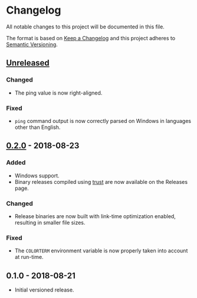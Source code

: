 # Changelog

All notable changes to this project will be documented in this file.

The format is based on [Keep a Changelog](http://keepachangelog.com/en/1.0.0/)
and this project adheres to [Semantic Versioning](http://semver.org/spec/v2.0.0.html).

## [Unreleased]

### Changed

- The ping value is now right-aligned.

### Fixed

- `ping` command output is now correctly parsed on Windows in languages
  other than English.

## [0.2.0] - 2018-08-23

### Added

- Windows support.
- Binary releases compiled using [trust](https://github.com/japaric/trust)
  are now available on the Releases page.

### Changed

- Release binaries are now built with link-time optimization enabled,
  resulting in smaller file sizes.

### Fixed

- The `COLORTERM` environment variable is now properly taken into account
  at run-time.

## 0.1.0 - 2018-08-21

- Initial versioned release.

[Unreleased]: https://github.com/Calinou/lagraph/compare/v0.2.0...HEAD
[0.2.0]: https://github.com/Calinou/lagraph/compare/v0.1.0...v0.2.0

